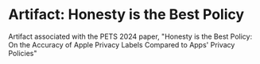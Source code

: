 # Artifact: Honesty is the Best Policy
Artifact associated with the PETS 2024 paper, "Honesty is the Best Policy: On the Accuracy of Apple Privacy Labels Compared to Apps' Privacy Policies"
